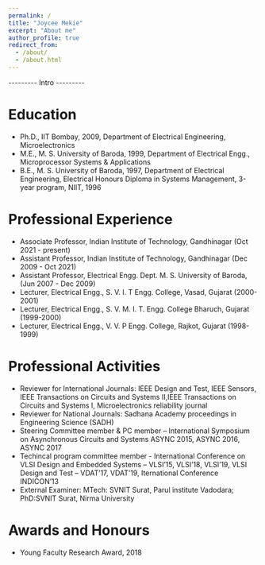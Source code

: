 ```yaml
---
permalink: /
title: "Joycee Mekie"
excerpt: "About me"
author_profile: true
redirect_from: 
  - /about/
  - /about.html
---
```


--------- Intro ---------



Education
======
- Ph.D., IIT Bombay, 2009, Department of Electrical Engineering, Microelectronics
- M.E., M. S. University of Baroda, 1999, Department of Electrical Engg., Microprocessor Systems & Applications
- B.E., M. S. University of Baroda, 1997, Department of Electrical Engineering, Electrical Honours Diploma in Systems Management, 3-year program, NIIT, 1996

Professional Experience
======
- Associate Professor, Indian Institute of Technology, Gandhinagar (Oct 2021 - present)
- Assistant Professor, Indian Institute of Technology, Gandhinagar (Dec 2009 - Oct 2021)
- Assistant Professor, Electrical Engg. Dept. M. S. University of Baroda, (Jun 2007 - Dec 2009)
- Lecturer, Electrical Engg., S. V. I. T Engg. College, Vasad, Gujarat (2000-2001)
- Lecturer, Electrical Engg., S. V. M. I. T. Engg. College Bharuch, Gujarat (1999-2000)
- Lecturer, Electrical Engg., V. V. P Engg. College, Rajkot, Gujarat (1998-1999)


Professional Activities
======
- Reviewer for International Journals: IEEE Design and Test, IEEE Sensors, IEEE Transactions on Circuits and Systems II,IEEE Transactions on Circuits and Systems I, Microelectronics reliability journal
- Reviewer for National Journals: Sadhana Academy proceedings in Engineering Science (SADH)
- Steering Committee member & PC member – International Symposium on Asynchronous Circuits and Systems ASYNC 2015, ASYNC 2016, ASYNC 2017
- Techincal program committee member - International Conference on VLSI Design and Embedded Systems – VLSI’15, VLSI’18, VLSI’19, VLSI Design and Test – VDAT’17, VDAT’19, Iternational Conference INDICON’13
- External Examiner: MTech: SVNIT Surat, Parul institute Vadodara; PhD:SVNIT Surat, Nirma University

Awards and Honours
======
- Young Faculty Research Award, 2018